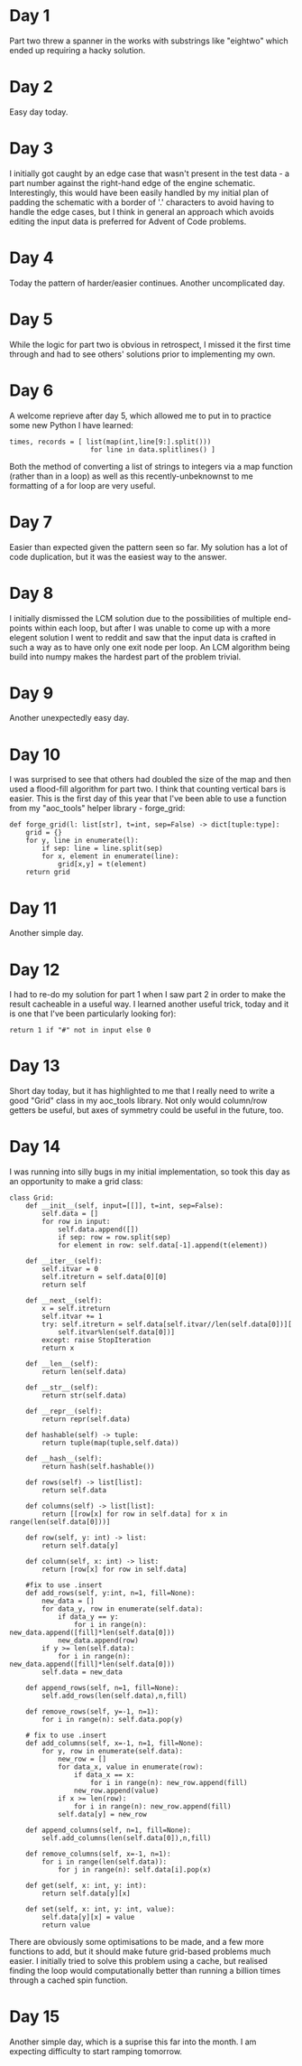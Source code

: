 # Day 1
Part two threw a spanner in the works with substrings like "eightwo" which ended up requiring a hacky solution.
# Day 2
Easy day today.
# Day 3
I initially got caught by an edge case that wasn't present in the test data - a part number against the right-hand edge of the engine schematic. Interestingly, this would have been easily handled by my initial plan of padding the schematic with a border of '.' characters to avoid having to handle the edge cases, but I think in general an approach which avoids editing the input data is preferred for Advent of Code problems.
# Day 4
Today the pattern of harder/easier continues. Another uncomplicated day.
# Day 5
While the logic for part two is obvious in retrospect, I missed it the first time through and had to see others' solutions prior to implementing my own.
# Day 6
A welcome reprieve after day 5, which allowed me to put in to practice some new Python I have learned:
```
times, records = [ list(map(int,line[9:].split()))
                    for line in data.splitlines() ]
```
Both the method of converting a list of strings to integers via a map function (rather than in a loop) as well as this recently-unbeknownst to me formatting of a for loop are very useful.
# Day 7
Easier than expected given the pattern seen so far. My solution has a lot of code duplication, but it was the easiest way to the answer.
# Day 8
I initially dismissed the LCM solution due to the possibilities of multiple end-points within each loop, but after I was unable to come up with a more elegent solution I went to reddit and saw that the input data is crafted in such a way as to have only one exit node per loop. An LCM algorithm being build into numpy makes the hardest part of the problem trivial.
# Day 9
Another unexpectedly easy day.
# Day 10
I was surprised to see that others had doubled the size of the map and then used a flood-fill algorithm for part two. I think that counting vertical bars is easier.
This is the first day of this year that I've been able to use a function from my "aoc_tools" helper library - forge_grid:
```
def forge_grid(l: list[str], t=int, sep=False) -> dict[tuple:type]:
    grid = {}
    for y, line in enumerate(l):
        if sep: line = line.split(sep)
        for x, element in enumerate(line):
            grid[x,y] = t(element)
    return grid
```
# Day 11
Another simple day.
# Day 12
I had to re-do my solution for part 1 when I saw part 2 in order to make the result cacheable in a useful way. I learned another useful trick, today and it is one that I've been particularly looking for):
```
return 1 if "#" not in input else 0
```
# Day 13
Short day today, but it has highlighted to me that I really need to write a good "Grid" class in my aoc_tools library. Not only would column/row getters be useful, but axes of symmetry could be useful in the future, too.
# Day 14
I was running into silly bugs in my initial implementation, so took this day as an opportunity to make a grid class:
```
class Grid:
    def __init__(self, input=[[]], t=int, sep=False):
        self.data = []
        for row in input:
            self.data.append([])
            if sep: row = row.split(sep)
            for element in row: self.data[-1].append(t(element))
            
    def __iter__(self):
        self.itvar = 0
        self.itreturn = self.data[0][0]
        return self
    
    def __next__(self):
        x = self.itreturn
        self.itvar += 1
        try: self.itreturn = self.data[self.itvar//len(self.data[0])][
            self.itvar%len(self.data[0])]
        except: raise StopIteration
        return x
    
    def __len__(self):
        return len(self.data)
    
    def __str__(self):
        return str(self.data)

    def __repr__(self):
        return repr(self.data)
        
    def hashable(self) -> tuple:
        return tuple(map(tuple,self.data))
    
    def __hash__(self):
        return hash(self.hashable())
    
    def rows(self) -> list[list]:
        return self.data
        
    def columns(self) -> list[list]:
        return [[row[x] for row in self.data] for x in range(len(self.data[0]))]
        
    def row(self, y: int) -> list:
        return self.data[y]
        
    def column(self, x: int) -> list:
        return [row[x] for row in self.data]
        
    #fix to use .insert
    def add_rows(self, y:int, n=1, fill=None):
        new_data = []
        for data_y, row in enumerate(self.data):
            if data_y == y:
                for i in range(n): new_data.append([fill]*len(self.data[0]))
            new_data.append(row)
        if y >= len(self.data):
            for i in range(n): new_data.append([fill]*len(self.data[0]))
        self.data = new_data
    
    def append_rows(self, n=1, fill=None):
        self.add_rows(len(self.data),n,fill)
        
    def remove_rows(self, y=-1, n=1):
        for i in range(n): self.data.pop(y)
        
    # fix to use .insert
    def add_columns(self, x=-1, n=1, fill=None):
        for y, row in enumerate(self.data):
            new_row = []
            for data_x, value in enumerate(row):
                if data_x == x:
                    for i in range(n): new_row.append(fill)
                new_row.append(value)
            if x >= len(row):
                for i in range(n): new_row.append(fill)
            self.data[y] = new_row
        
    def append_columns(self, n=1, fill=None):
        self.add_columns(len(self.data[0]),n,fill)
        
    def remove_columns(self, x=-1, n=1):
        for i in range(len(self.data)):
            for j in range(n): self.data[i].pop(x)
        
    def get(self, x: int, y: int):
        return self.data[y][x]
        
    def set(self, x: int, y: int, value):
        self.data[y][x] = value
        return value
```
There are obviously some optimisations to be made, and a few more functions to add, but it should make future grid-based problems much easier.
I initially tried to solve this problem using a cache, but realised finding the loop would computationally better than running a billion times through a cached spin function.
# Day 15
Another simple day, which is a suprise this far into the month. I am expecting difficulty to start ramping tomorrow.
